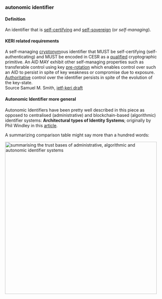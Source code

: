 ### autonomic identifier

<h4>Definition</h4><p>An identifier that is <a href="self-certifying-identifier">self-certifying</a> and <a href="self-sovereign-identity">self-sovereign</a> (or <em>self-managing</em>).</p><h4>KERI related requirements</h4><p>A self-managing <a href="cryptonym">cryptonym</a>ous identifier that MUST be self-certifying (self-authenticating) and MUST be encoded in CESR as a <a href="qualified">qualified</a> cryptographic primitive. An AID MAY exhibit other self-managing properties such as transferable control using key <a href="pre-rotation">pre-rotation</a> which enables control over such an AID to persist in spite of key weakness or compromise due to exposure. <a href="authoritative">Authoritative</a> control over the identifier persists in spite of the evolution of the key-state.<br>Source Samuel M. Smith, <a href="https://github.com/WebOfTrust/ietf-keri/blob/main/draft-ssmith-keri.md">ietf-keri draft</a></p><h4>Autonomic Identifier more general</h4><p>Autonomic Identifiers have been pretty well described in this piece as opposed to centralised (administrative) and blockchain-based (algorithmic) identifier systems: <strong>Architectural types of Identity Systems</strong>; originally by Phil Windley in this <a href="https://www.windley.com/archives/2020/09/the_architecture_of_identity_systems.shtml">article</a>. </p><p>A summarizing comparison table might say more than a hundred words:</p><img src="https://hackmd.io/_uploads/HyOi3r81j.png" width="500" alt="summarising the trust bases of administrative, algorithmic and autonomic identifier systems" />